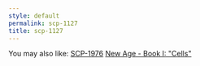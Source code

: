 ```yaml
---
style: default
permalink: scp-1127
title: scp-1127
---
```

You may also like:
[SCP-1976](http://scp-wiki.net/scp-1976)
[New Age - Book I: "Cells"](http://scp-wiki.net/new-age-1)